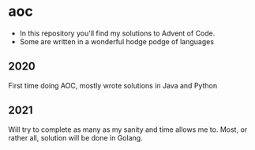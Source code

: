 # aoc

* In this repository you'll find my solutions to  Advent of Code. 
* Some are written in a wonderful hodge podge of languages

## 2020
First time doing AOC, mostly wrote solutions in Java and Python

## 2021

Will try to complete as many as my sanity and time allows me to. Most, or rather all, solution will be done in Golang.
